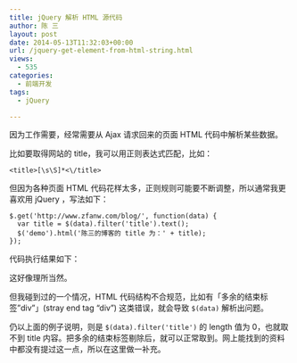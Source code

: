 ```yaml
---
title: jQuery 解析 HTML 源代码
author: 陈 三
layout: post
date: 2014-05-13T11:32:03+00:00
url: /jquery-get-element-from-html-string.html
views:
  - 535
categories:
  - 前端开发
tags:
  - jQuery

---
```

因为工作需要，经常需要从 Ajax 请求回来的页面 HTML 代码中解析某些数据。

比如要取得网站的 title，我可以用正则表达式匹配，比如：

    <title>[\s\S]*<\/title>
    

但因为各种页面 HTML 代码花样太多，正则规则可能要不断调整，所以通常我更喜欢用 jQuery ，写法如下：

    $.get('http://www.zfanw.com/blog/', function(data) {
      var title = $(data).filter('title').text();
      $('demo').html('陈三的博客的 title 为：' + title);
    });
    

代码执行结果如下：

<div id='demo' class='text-info'>
</div>

这好像理所当然。

但我碰到过的一个情况，HTML 代码结构不合规范，比如有「多余的结束标签&#8221;div&#8221;」(stray end tag &#8220;div&#8221;) 这类错误，就会导致 `$(data)` 解析出问题。

仍以上面的例子说明，则是 `$(data).filter('title')` 的 length 值为 0，也就取不到 title 内容。把多余的结束标签剔除后，就可以正常取到。网上能找到的资料中都没有提过这一点，所以在这里做一补充。